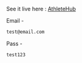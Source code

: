 

See it live here : [AthleteHub](https://athletehub.okayniraj.me/loginpage.html)

Email - 

```txt
test@email.com
```
Pass - 
```txt
test123
```
